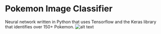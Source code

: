 # Pokemon Image Classifier
Neural network written in Python that uses Tensorflow and the Keras library that identifies over 150+ Pokemon.
![alt text](https://github.com/aaselvam/poke-reco/blob/master/pokemonsmall.jpg?raw=true)
